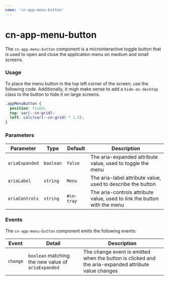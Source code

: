 ```yaml
---
name: 'cn-app-menu-button'
---
```


<h1 class="small">cn-app-menu-button</h1>

The `cn-app-menu-button` component is a microinteractive toggle button that is used to open
and close the application menu on medium and small screens.

<div class="flex">
  <div class="elevation-1 p-1">
    <cn-app-menu-button></cn-app-menu-button>
  </div>
  <div class="elevation-1 p-1 light">
    <cn-app-menu-button aria-expanded="true"></cn-app-menu-button>
  </div>
</div>

### Usage

To place the menu button in the top left corner of the screen, use the following code. Additionally, 
it migh make sense to add a `hide-on-desktop` class to the button to hide it on large screens.

```css
.appMenuButton {
  position: fixed;
  top: var(--cn-grid);
  left: calc(var(--cn-grid) * 1.5);
}
```

### Parameters

| Parameter | Type | Default | Description |
| --- | --- | --- | --- |
| `ariaExpanded` | `boolean` | `false` | The aria-expanded attribute value, used to toggle the menu |
| `ariaLabel` | `string` | `Menu` | The aria-label attribute value, used to describe the button |
| `ariaControls` | `string` | `#cn-tray` | The aria-controls attribute value, used to link the button with the menu |

### Events

The `cn-app-menu-button` component emits the following events:

| Event | Detail | Description |
| --- | --- | --- |
| `change` | `boolean` matching the new value of `ariaExpanded` | The change event is emitted when the button is clicked and the aria-expanded attribute value changes |